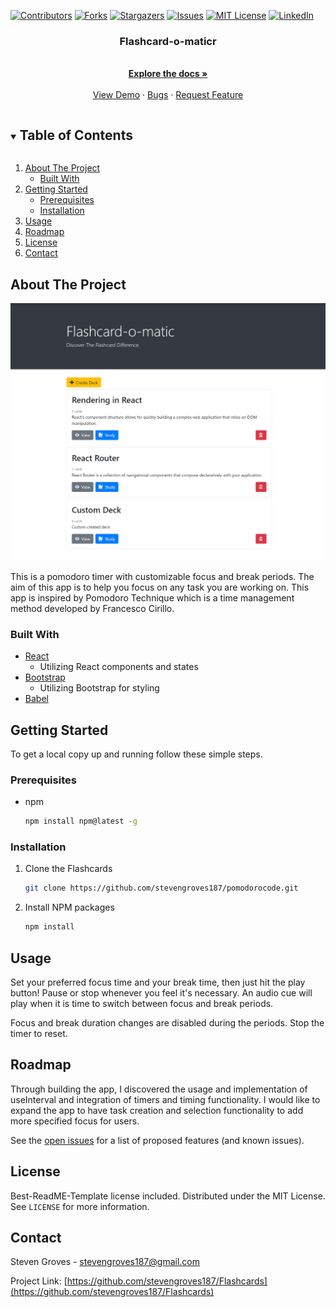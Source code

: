 <!--
*** Thanks for checking out the Best-README-Template. If you have a suggestion
*** that would make this better, please fork the Flashcards and create a pull request
*** or simply open an issue with the tag "enhancement".
*** Thanks again! Now go create something AMAZING! :D
***
***
***
*** To avoid retyping too much info. Do a search and replace for the following:
*** stevengroves187, Flashcards, twitter_handle, stevengroves187@gmail.com, Pomodoro Timer, project_description
-->



<!-- PROJECT SHIELDS -->
<!--
*** I'm using markdown "reference style" links for readability.
*** Reference links are enclosed in brackets [ ] instead of parentheses ( ).
*** See the bottom of this document for the declaration of the reference variables
*** for contributors-url, forks-url, etc. This is an optional, concise syntax you may use.
*** https://www.markdownguide.org/basic-syntax/#reference-style-links
-->
[![Contributors][contributors-shield]][contributors-url]
[![Forks][forks-shield]][forks-url]
[![Stargazers][stars-shield]][stars-url]
[![Issues][issues-shield]][issues-url]
[![MIT License][license-shield]][license-url]
[![LinkedIn][linkedin-shield]][linkedin-url]



  <h3 align="center">Flashcard-o-maticr</h3>

  <p align="center">
    <br />
    <a href="https://github.com/stevengroves187/Flashcards"><strong>Explore the docs »</strong></a>
    <br />
    <br />
    <a href="https://github.com/stevengroves187/Flashcards">View Demo</a>
    ·
    <a href="https://github.com/stevengroves187/Flashcards/issues">Bugs</a>
    ·
    <a href="https://github.com/stevengroves187/Flashcards/issues">Request Feature</a>
  </p>
</p>



<!-- TABLE OF CONTENTS -->
<details open="open">
  <summary><h2 style="display: inline-block">Table of Contents</h2></summary>
  <ol>
    <li>
      <a href="#about-the-project">About The Project</a>
      <ul>
        <li><a href="#built-with">Built With</a></li>
      </ul>
    </li>
    <li>
      <a href="#getting-started">Getting Started</a>
      <ul>
        <li><a href="#prerequisites">Prerequisites</a></li>
        <li><a href="#installation">Installation</a></li>
      </ul>
    </li>
    <li><a href="#usage">Usage</a></li>
    <li><a href="#roadmap">Roadmap</a></li>
    <li><a href="#license">License</a></li>
    <li><a href="#contact">Contact</a></li>
  </ol>
</details>



<!-- ABOUT THE PROJECT -->
## About The Project

![Project Screenshot](./flashcard-screenshot.jpg?raw=true "Flashcard-o-matic")

This is a pomodoro timer with customizable focus and break periods. The aim of this app is to help you focus on any task you are working on. This app is inspired by Pomodoro Technique which is a time management method developed by Francesco Cirillo. 


### Built With

* <a href="https://reactjs.org/">React</a>
  <ul>
  <li> Utilizing React components and states</li>
  </ul>
* <a href="https://getbootstrap.com/">Bootstrap</a>
  <ul>
  <li> Utilizing Bootstrap for styling</li>
  </ul>
* <a href="https://babeljs.io/">Babel</a>



<!-- GETTING STARTED -->
## Getting Started

To get a local copy up and running follow these simple steps.

### Prerequisites

* npm
  ```sh
  npm install npm@latest -g
  ```

### Installation

1. Clone the Flashcards
   ```sh
   git clone https://github.com/stevengroves187/pomodorocode.git
   ```
2. Install NPM packages
   ```sh
   npm install
   ```



<!-- USAGE EXAMPLES -->
## Usage

Set your preferred focus time and your break time, then just hit the play button! Pause or stop whenever you feel it's necessary. An audio cue will play when it is time to switch between focus and break periods. 

Focus and break duration changes are disabled during the periods. Stop the timer to reset.



<!-- ROADMAP -->
## Roadmap

Through building the app, I discovered the usage and implementation of useInterval and integration of timers and timing functionality.
I would like to expand the app to have task creation and selection functionality to add more specified focus for users.

See the [open issues](https://github.com/stevengroves187/Flashcards/issues) for a list of proposed features (and known issues).


<!-- LICENSE -->
## License
Best-ReadME-Template license included.
Distributed under the MIT License. See `LICENSE` for more information.



<!-- CONTACT -->
## Contact

Steven Groves - stevengroves187@gmail.com

Project Link: [https://github.com/stevengroves187/Flashcards](https://github.com/stevengroves187/Flashcards)





<!-- MARKDOWN LINKS & IMAGES -->
<!-- https://www.markdownguide.org/basic-syntax/#reference-style-links -->
[contributors-shield]: https://img.shields.io/github/contributors/stevengroves187/Flashcards.svg?style=for-the-badge
[contributors-url]: https://github.com/stevengroves187/Flashcards/graphs/contributors
[forks-shield]: https://img.shields.io/github/forks/stevengroves187/Flashcards.svg?style=for-the-badge
[forks-url]: https://github.com/stevengroves187/Flashcards/network/members
[stars-shield]: https://img.shields.io/github/stars/stevengroves187/Flashcards.svg?style=for-the-badge
[stars-url]: https://github.com/stevengroves187/Flashcards/stargazers
[issues-shield]: https://img.shields.io/github/issues/stevengroves187/Flashcards.svg?style=for-the-badge
[issues-url]: https://github.com/stevengroves187/Flashcards/issues
[license-shield]: https://img.shields.io/github/license/stevengroves187/Flashcards.svg?style=for-the-badge
[license-url]: https://github.com/stevengroves187/Flashcards/blob/master/LICENSE.txt
[linkedin-shield]: https://img.shields.io/badge/-LinkedIn-black.svg?style=for-the-badge&logo=linkedin&colorB=555
[linkedin-url]: https://linkedin.com/in/stevengroves187
